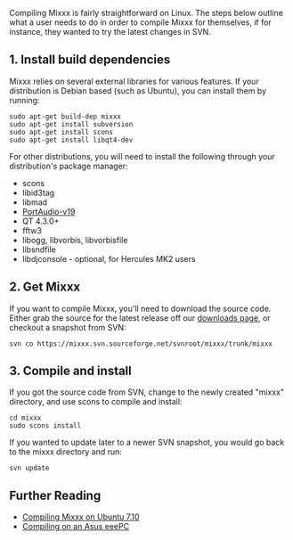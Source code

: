 Compiling Mixxx is fairly straightforward on Linux. The steps below
outline what a user needs to do in order to compile Mixxx for
themselves, if for instance, they wanted to try the latest changes in
SVN.

## 1\. Install build dependencies

Mixxx relies on several external libraries for various features. If your
distribution is Debian based (such as Ubuntu), you can install them by
running:

    sudo apt-get build-dep mixxx 
    sudo apt-get install subversion
    sudo apt-get install scons
    sudo apt-get install libqt4-dev

For other distributions, you will need to install the following through
your distribution's package manager:

  - scons
  - libid3tag
  - libmad
  - [PortAudio-v19](http://www.portaudio.com)
  - QT 4.3.0+
  - fftw3
  - libogg, libvorbis, libvorbisfile
  - libsndfile
  - libdjconsole - optional, for Hercules MK2 users 

## 2\. Get Mixxx

If you want to compile Mixxx, you'll need to download the source code.
Either grab the source for the latest release off our [downloads
page](http://www.mixxx.org/download.php), or checkout a snapshot from
SVN:

    svn co https://mixxx.svn.sourceforge.net/svnroot/mixxx/trunk/mixxx

## 3\. Compile and install

If you got the source code from SVN, change to the newly created "mixxx"
directory, and use scons to compile and install:

    cd mixxx
    sudo scons install

If you wanted to update later to a newer SVN snapshot, you would go back
to the mixxx directory and run:

    svn update

## Further Reading

  - [Compiling Mixxx on
    Ubuntu 7.10](http://www.transglobal-megacorp.com/doku.php?id=mixxx-compilation)
  - [Compiling on an Asus eeePC](Compiling%20on%20an%20Asus%20eeePC)
